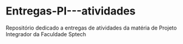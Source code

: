 # Entregas-PI---atividades
Repositório dedicado a entregas de atividades da matéria de Projeto Integrador da Faculdade Sptech
